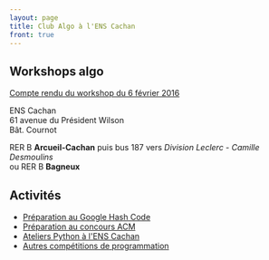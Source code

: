 ```yaml
---
layout: page
title: Club Algo à l'ENS Cachan
front: true
---
```


## Workshops algo

[Compte rendu du workshop du 6 février 2016](/2016/02/06/workshop-algo/)

ENS Cachan  
61 avenue du Président Wilson  
Bât. Cournot

RER B **Arcueil-Cachan** puis bus 187 vers *Division Leclerc - Camille Desmoulins*  
ou RER B **Bagneux**

## Activités

- [Préparation au Google Hash Code](/hashcode/)
- [Préparation au concours ACM](/acm/)
- [Ateliers Python à l'ENS Cachan](/atelier-python/)
- [Autres compétitions de programmation](/events/)
